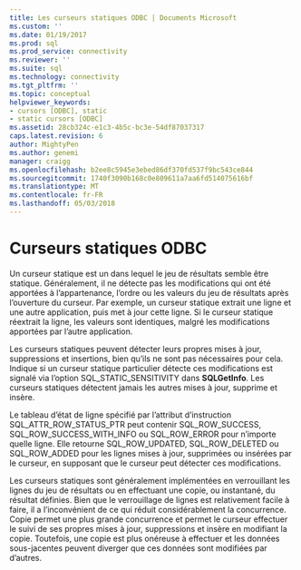 ```yaml
---
title: Les curseurs statiques ODBC | Documents Microsoft
ms.custom: ''
ms.date: 01/19/2017
ms.prod: sql
ms.prod_service: connectivity
ms.reviewer: ''
ms.suite: sql
ms.technology: connectivity
ms.tgt_pltfrm: ''
ms.topic: conceptual
helpviewer_keywords:
- cursors [ODBC], static
- static cursors [ODBC]
ms.assetid: 28cb324c-e1c3-4b5c-bc3e-54df87037317
caps.latest.revision: 6
author: MightyPen
ms.author: genemi
manager: craigg
ms.openlocfilehash: b2ee8c5945e3ebed86df370fd537f9bc543ce844
ms.sourcegitcommit: 1740f3090b168c0e809611a7aa6fd514075616bf
ms.translationtype: MT
ms.contentlocale: fr-FR
ms.lasthandoff: 05/03/2018
---
```

# <a name="odbc-static-cursors"></a>Curseurs statiques ODBC
Un curseur statique est un dans lequel le jeu de résultats semble être statique. Généralement, il ne détecte pas les modifications qui ont été apportées à l’appartenance, l’ordre ou les valeurs du jeu de résultats après l’ouverture du curseur. Par exemple, un curseur statique extrait une ligne et une autre application, puis met à jour cette ligne. Si le curseur statique réextrait la ligne, les valeurs sont identiques, malgré les modifications apportées par l’autre application.  
  
 Les curseurs statiques peuvent détecter leurs propres mises à jour, suppressions et insertions, bien qu’ils ne sont pas nécessaires pour cela. Indique si un curseur statique particulier détecte ces modifications est signalé via l’option SQL_STATIC_SENSITIVITY dans **SQLGetInfo**. Les curseurs statiques détectent jamais les autres mises à jour, supprime et insère.  
  
 Le tableau d’état de ligne spécifié par l’attribut d’instruction SQL_ATTR_ROW_STATUS_PTR peut contenir SQL_ROW_SUCCESS, SQL_ROW_SUCCESS_WITH_INFO ou SQL_ROW_ERROR pour n’importe quelle ligne. Elle retourne SQL_ROW_UPDATED, SQL_ROW_DELETED ou SQL_ROW_ADDED pour les lignes mises à jour, supprimées ou insérées par le curseur, en supposant que le curseur peut détecter ces modifications.  
  
 Les curseurs statiques sont généralement implémentées en verrouillant les lignes du jeu de résultats ou en effectuant une copie, ou instantané, du résultat définies. Bien que le verrouillage de lignes est relativement facile à faire, il a l’inconvénient de ce qui réduit considérablement la concurrence. Copie permet une plus grande concurrence et permet le curseur effectuer le suivi de ses propres mises à jour, suppressions et insère en modifiant la copie. Toutefois, une copie est plus onéreuse à effectuer et les données sous-jacentes peuvent diverger que ces données sont modifiées par d’autres.
